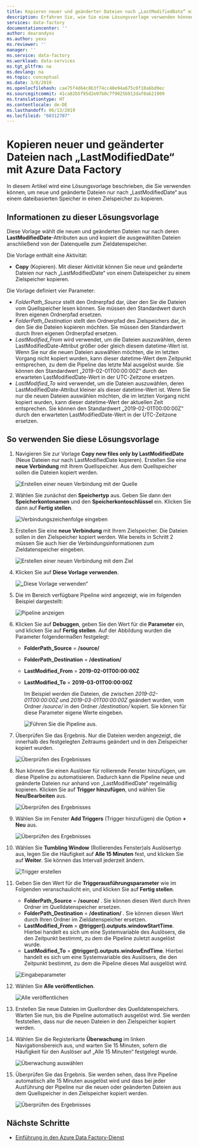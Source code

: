 ```yaml
---
title: Kopieren neuer und geänderter Dateien nach „LastModifiedDate“ mit Azure Data Factory | Microsoft-Dokumentation
description: Erfahren Sie, wie Sie eine Lösungsvorlage verwenden können, um neue und geänderte Dateien mit Azure Data Factory nach „LastModifiedDate“ zu kopieren.
services: data-factory
documentationcenter: ''
author: dearandyxu
ms.author: yexu
ms.reviewer: ''
manager: ''
ms.service: data-factory
ms.workload: data-services
ms.tgt_pltfrm: na
ms.devlang: na
ms.topic: conceptual
ms.date: 3/8/2019
ms.openlocfilehash: cae75f4d64c8b3f74cc40e94a675c0f10a6bd9ec
ms.sourcegitcommit: 41ca82b5f95d2e07b0c7f9025b912daf0ab21909
ms.translationtype: HT
ms.contentlocale: de-DE
ms.lasthandoff: 06/13/2019
ms.locfileid: "60312707"
---
```

# <a name="copy-new-and-changed-files-by-lastmodifieddate-with-azure-data-factory"></a>Kopieren neuer und geänderter Dateien nach „LastModifiedDate“ mit Azure Data Factory

In diesem Artikel wird eine Lösungsvorlage beschrieben, die Sie verwenden können, um neue und geänderte Dateien nur nach „LastModifiedDate“ aus einem dateibasierten Speicher in einen Zielspeicher zu kopieren. 

## <a name="about-this-solution-template"></a>Informationen zu dieser Lösungsvorlage

Diese Vorlage wählt die neuen und geänderten Dateien nur nach deren **LastModifiedDate**-Attributen aus und kopiert die ausgewählten Dateien anschließend von der Datenquelle zum Zieldatenspeicher.

Die Vorlage enthält eine Aktivität:
- **Copy** (Kopieren). Mit dieser Aktivität können Sie neue und geänderte Dateien nur nach „LastModifiedDate“ von einem Dateispeicher zu einem Zielspeicher kopieren.

Die Vorlage definiert vier Parameter:
-  *FolderPath_Source* stellt den Ordnerpfad dar, über den Sie die Dateien vom Quellspeicher lesen können. Sie müssen den Standardwert durch Ihren eigenen Ordnerpfad ersetzen.
-  *FolderPath_Destination* stellt den Ordnerpfad des Zielspeichers dar, in den Sie die Dateien kopieren möchten. Sie müssen den Standardwert durch Ihren eigenen Ordnerpfad ersetzen.
-  *LastModified_From* wird verwendet, um die Dateien auszuwählen, deren LastModifiedDate-Attribut größer oder gleich diesem datetime-Wert ist.  Wenn Sie nur die neuen Dateien auswählen möchten, die im letzten Vorgang nicht kopiert wurden, kann dieser datetime-Wert dem Zeitpunkt entsprechen, zu dem die Pipeline das letzte Mal ausgelöst wurde. Sie können den Standardwert „2019-02-01T00:00:00Z“ durch den erwarteten LastModifiedDate-Wert in der UTC-Zeitzone ersetzen. 
-  *LastModified_To* wird verwendet, um die Dateien auszuwählen, deren LastModifiedDate-Attribut kleiner als dieser datetime-Wert ist. Wenn Sie nur die neuen Dateien auswählen möchten, die im letzten Vorgang nicht kopiert wurden, kann dieser datetime-Wert der aktuellen Zeit entsprechen.  Sie können den Standardwert „2019-02-01T00:00:00Z“ durch den erwarteten LastModifiedDate-Wert in der UTC-Zeitzone ersetzen. 

## <a name="how-to-use-this-solution-template"></a>So verwenden Sie diese Lösungsvorlage

1. Navigieren Sie zur Vorlage **Copy new files only by LastModifiedDate** (Neue Dateien nur nach LastModifiedDate kopieren). Erstellen Sie eine **neue Verbindung** mit Ihrem Quellspeicher. Aus dem Quellspeicher sollen die Dateien kopiert werden.

    ![Erstellen einer neuen Verbindung mit der Quelle](media/solution-template-copy-new-files-lastmodifieddate/copy-new-files-lastmodifieddate1.png)
    
2. Wählen Sie zunächst den **Speichertyp** aus. Geben Sie dann den **Speicherkontonamen** und den **Speicherkontoschlüssel** ein. Klicken Sie dann auf **Fertig stellen**.

    ![Verbindungszeichenfolge eingeben](media/solution-template-copy-new-files-lastmodifieddate/copy-new-files-lastmodifieddate2.png)
    
3. Erstellen Sie eine **neue Verbindung** mit Ihrem Zielspeicher. Die Dateien sollen in den Zielspeicher kopiert werden. Wie bereits in Schritt 2 müssen Sie auch hier die Verbindungsinformationen zum Zieldatenspeicher eingeben.

    ![Erstellen einer neuen Verbindung mit dem Ziel](media/solution-template-copy-new-files-lastmodifieddate/copy-new-files-lastmodifieddate3.png)

4. Klicken Sie auf **Diese Vorlage verwenden**.

    ![„Diese Vorlage verwenden“](media/solution-template-copy-new-files-lastmodifieddate/copy-new-files-lastmodifieddate4.png)
    
5. Die im Bereich verfügbare Pipeline wird angezeigt, wie im folgenden Beispiel dargestellt:

    ![Pipeline anzeigen](media/solution-template-copy-new-files-lastmodifieddate/copy-new-files-lastmodifieddate5.png)

6. Klicken Sie auf **Debuggen**, geben Sie den Wert für die **Parameter** ein, und klicken Sie auf **Fertig stellen**.  Auf der Abbildung wurden die Parameter folgendermaßen festgelegt:
   - **FolderPath_Source** =  **/source/**
   - **FolderPath_Destination** =  **/destination/**
   - **LastModified_From** =  **2019-02-01T00:00:00Z**
   - **LastModified_To** = **2019-03-01T00:00:00Z**
    
     Im Beispiel werden die Dateien, die zwischen *2019-02-01T00:00:00Z* und *2019-03-01T00:00:00Z* geändert wurden, vom Ordner */source/* in den Ordner */destination/* kopiert.  Sie können für diese Parameter eigene Werte eingeben.
    
     ![Führen Sie die Pipeline aus.](media/solution-template-copy-new-files-lastmodifieddate/copy-new-files-lastmodifieddate6.png)

7. Überprüfen Sie das Ergebnis. Nur die Dateien werden angezeigt, die innerhalb des festgelegten Zeitraums geändert und in den Zielspeicher kopiert wurden.

    ![Überprüfen des Ergebnisses](media/solution-template-copy-new-files-lastmodifieddate/copy-new-files-lastmodifieddate7.png)
    
8. Nun können Sie einen Auslöser für rollierende Fenster hinzufügen, um diese Pipeline zu automatisieren. Dadurch kann die Pipeline neue und geänderte Dateien nur anhand von „LastModifiedDate“ regelmäßig kopieren.  Klicken Sie auf **Trigger hinzufügen**, und wählen Sie **Neu/Bearbeiten** aus.

    ![Überprüfen des Ergebnisses](media/solution-template-copy-new-files-lastmodifieddate/copy-new-files-lastmodifieddate8.png)
    
9. Wählen Sie im Fenster **Add Triggers** (Trigger hinzufügen) die Option **+ Neu** aus.

    ![Überprüfen des Ergebnisses](media/solution-template-copy-new-files-lastmodifieddate/copy-new-files-lastmodifieddate9.png)

10. Wählen Sie **Tumbling Window** (Rollierendes Fenster)als Auslösertyp aus, legen Sie die Häufigkeit auf **Alle 15 Minuten** fest, und klicken Sie auf **Weiter**. Sie können das Intervall jederzeit ändern.

    ![Trigger erstellen](media/solution-template-copy-new-files-lastmodifieddate/copy-new-files-lastmodifieddate10.png)    
    
11. Geben Sie den Wert für die **Triggerausführungsparameter** wie im Folgenden veranschaulicht ein, und klicken Sie auf **Fertig stellen**.
    - **FolderPath_Source** =  **/source/** .  Sie können diesen Wert durch Ihren Ordner im Quelldatenspeicher ersetzen.
    - **FolderPath_Destination** =  **/destination/** .  Sie können diesen Wert durch Ihren Ordner im Zieldatenspeicher ersetzen.
    - **LastModified_From** =   **@trigger().outputs.windowStartTime**.  Hierbei handelt es sich um eine Systemvariable des Auslösers, die den Zeitpunkt bestimmt, zu dem die Pipeline zuletzt ausgelöst wurde.
    - **LastModified_To** =  **@trigger().outputs.windowEndTime**.  Hierbei handelt es sich um eine Systemvariable des Auslösers, die den Zeitpunkt bestimmt, zu dem die Pipeline dieses Mal ausgelöst wird.
    
    ![Eingabeparameter](media/solution-template-copy-new-files-lastmodifieddate/copy-new-files-lastmodifieddate11.png)
    
12. Wählen Sie **Alle veröffentlichen**.
    
    ![Alle veröffentlichen](media/solution-template-copy-new-files-lastmodifieddate/copy-new-files-lastmodifieddate12.png)

13. Erstellen Sie neue Dateien im Quellordner des Quelldatenspeichers.  Warten Sie nun, bis die Pipeline automatisch ausgelöst wird. Sie werden feststellen, dass nur die neuen Dateien in den Zielspeicher kopiert werden.

14. Wählen Sie die Registerkarte **Überwachung** im linken Navigationsbereich aus, und warten Sie 15 Minuten, sofern die Häufigkeit für den Auslöser auf „Alle 15 Minuten“ festgelegt wurde. 

    ![Überwachung auswählen](media/solution-template-copy-new-files-lastmodifieddate/copy-new-files-lastmodifieddate14.png)

15. Überprüfen Sie das Ergebnis. Sie werden sehen, dass Ihre Pipeline automatisch alle 15 Minuten ausgelöst wird und dass bei jeder Ausführung der Pipeline nur die neuen oder geänderten Dateien aus dem Quellspeicher in den Zielspeicher kopiert werden.

    ![Überprüfen des Ergebnisses](media/solution-template-copy-new-files-lastmodifieddate/copy-new-files-lastmodifieddate15.png)
    
## <a name="next-steps"></a>Nächste Schritte

- [Einführung in den Azure Data Factory-Dienst](introduction.md)